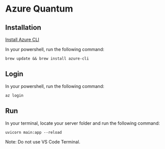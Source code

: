 # Azure Quantum

## Installation

[Install Azure CLI](https://learn.microsoft.com/en-us/cli/azure/install-azure-cli-macos#install-with-homebrew)

In your powershell, run the following command:

```
brew update && brew install azure-cli
```

## Login

In your powershell, run the following command:

```
az login
```

## Run

In your terminal, locate your server folder and run the following command:

```
uvicorn main:app --reload
```

Note: Do not use VS Code Terminal. 